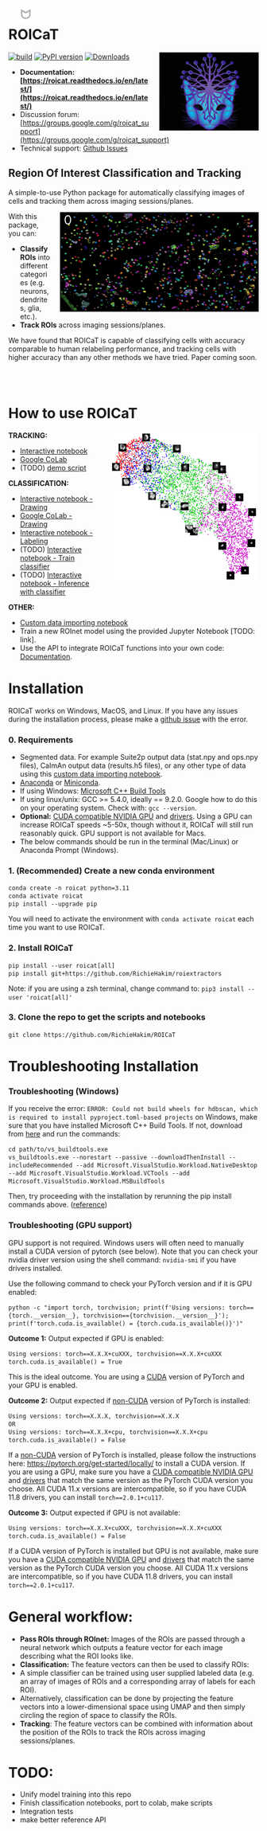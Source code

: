 <div>
    <img src="docs/media/favicon_grayOnWhite.png" alt="ROICaT" width="30"  align="Left"  style="margin-left: 20px; margin-right: 10px"/>
</div>

# ROICaT

<div>
    <img src="docs/media/logo1.png" alt="ROICaT" width="200"  align="right"  style="margin-left: 20px"/>
</div>

[![build](https://github.com/RichieHakim/ROICaT/actions/workflows/.github/workflows/build.yml/badge.svg)](https://github.com/RichieHakim/ROICaT/actions/workflows/build.yml) 
[![PyPI version](https://badge.fury.io/py/roicat.svg)](https://badge.fury.io/py/roicat)
[![Downloads](https://pepy.tech/badge/roicat)](https://pepy.tech/project/roicat)

- **Documentation: [https://roicat.readthedocs.io/en/latest/](https://roicat.readthedocs.io/en/latest/)**
- Discussion forum: [https://groups.google.com/g/roicat_support](https://groups.google.com/g/roicat_support)
- Technical support: [Github Issues](https://github.com/RichieHakim/ROICaT/issues)

## **R**egion **O**f **I**nterest **C**lassification **a**nd **T**racking
A simple-to-use Python package for automatically classifying images of cells and tracking them across imaging sessions/planes.
<div>
    <img src="docs/media/tracking_FOV_clusters_rich.gif" alt="tracking_FOV_clusters_rich"  width="400"  align="right" style="margin-left: 20px"/>
</div>

With this package, you can:
- **Classify ROIs** into different categories (e.g. neurons, dendrites, glia, etc.).
- **Track ROIs** across imaging sessions/planes.

We have found that ROICaT is capable of classifying cells with accuracy comparable to human relabeling performance, and tracking cells with higher accuracy than any other methods we have tried. Paper coming soon.

<br>
<br>

# How to use ROICaT
<div>
    <img src="docs/media/umap_with_labels.png" alt="ROICaT" width="300"  align="right"  style="margin-left: 20px"/>
</div>

**TRACKING:** 
- [Interactive notebook](https://github.com/RichieHakim/ROICaT/blob/main/notebooks/jupyter/tracking/tracking_interactive_notebook.ipynb)
- [Google CoLab](https://githubtocolab.com/RichieHakim/ROICaT/blob/main/notebooks/colab/tracking/tracking_interactive_notebook.ipynb)
- (TODO) [demo script](https://github.com/RichieHakim/ROICaT/blob/main/notebooks/jupyter/tracking/tracking_scripted_notebook.ipynb)
  
**CLASSIFICATION:**
- [Interactive notebook - Drawing](https://github.com/RichieHakim/ROICaT/blob/main/notebooks/jupyter/classification/classify_by_drawingSelection.ipynb)
- [Google CoLab - Drawing](https://githubtocolab.com/RichieHakim/ROICaT/blob/main/notebooks/colab/classification/classify_by_drawingSelection_colab.ipynb)
- [Interactive notebook - Labeling](https://github.com/RichieHakim/ROICaT/blob/main/notebooks/jupyter/classification/labeling_interactive.ipynb)
- (TODO) [Interactive notebook - Train classifier]()
- (TODO) [Interactive notebook - Inference with classifier]()

**OTHER:** 
- [Custom data importing notebook](https://github.com/RichieHakim/ROICaT/blob/main/notebooks/jupyter/other/demo_data_importing.ipynb)
- Train a new ROInet model using the provided Jupyter Notebook [TODO: link].
- Use the API to integrate ROICaT functions into your own code: [Documentation](https://roicat.readthedocs.io/en/latest/roicat.html).

# Installation
ROICaT works on Windows, MacOS, and Linux. If you have any issues during the installation process, please make a [github issue](https://github.com/RichieHakim/ROICaT/issues) with the error.

### 0. Requirements
- Segmented data. For example Suite2p output data (stat.npy and ops.npy files), CaImAn output data (results.h5 files), or any other type of data using this [custom data importing notebook](https://github.com/RichieHakim/ROICaT/blob/main/notebooks/jupyter/other/demo_custom_data_importing.ipynb).
- [Anaconda](https://www.anaconda.com/distribution/) or [Miniconda](https://docs.conda.io/en/latest/miniconda.html).
- If using Windows: [Microsoft C++ Build Tools](https://visualstudio.microsoft.com/visual-cpp-build-tools/)
- If using linux/unix: GCC >= 5.4.0, ideally == 9.2.0. Google how to do this on your operating system. Check with: `gcc --version`.
- **Optional:** [CUDA compatible NVIDIA GPU](https://developer.nvidia.com/cuda-gpus) and [drivers](https://developer.nvidia.com/cuda-toolkit-archive). Using a GPU can increase ROICaT speeds ~5-50x, though without it, ROICaT will still run reasonably quick. GPU support is not available for Macs.
- The below commands should be run in the terminal (Mac/Linux) or Anaconda Prompt (Windows).

### 1. (Recommended) Create a new conda environment
```
conda create -n roicat python=3.11
conda activate roicat
pip install --upgrade pip
```
You will need to activate the environment with `conda activate roicat` each time you want to use ROICaT.

### 2. Install ROICaT
```
pip install --user roicat[all]
pip install git+https://github.com/RichieHakim/roiextractors
```
Note: if you are using a zsh terminal, change command to: `pip3 install --user 'roicat[all]'`

### 3. Clone the repo to get the scripts and notebooks
```
git clone https://github.com/RichieHakim/ROICaT
```

# Troubleshooting Installation
### Troubleshooting (Windows)
If you receive the error: `ERROR: Could not build wheels for hdbscan, which is required to install pyproject.toml-based projects` on Windows, make sure that you have installed Microsoft C++ Build Tools. If not, download from [here](https://visualstudio.microsoft.com/visual-cpp-build-tools/) and run the commands:
```
cd path/to/vs_buildtools.exe
vs_buildtools.exe --norestart --passive --downloadThenInstall --includeRecommended --add Microsoft.VisualStudio.Workload.NativeDesktop --add Microsoft.VisualStudio.Workload.VCTools --add Microsoft.VisualStudio.Workload.MSBuildTools
```
Then, try proceeding with the installation by rerunning the pip install commands above.
([reference](https://stackoverflow.com/questions/64261546/how-to-solve-error-microsoft-visual-c-14-0-or-greater-is-required-when-inst))

### Troubleshooting (GPU support)
GPU support is not required. Windows users will often need to manually install a CUDA version of pytorch (see below). Note that you can check your nvidia driver version using the shell command: `nvidia-smi` if you have drivers installed. 

Use the following command to check your PyTorch version and if it is GPU enabled:
```
python -c "import torch, torchvision; print(f'Using versions: torch=={torch.__version__}, torchvision=={torchvision.__version__}');  print(f'torch.cuda.is_available() = {torch.cuda.is_available()}')"
```
**Outcome 1:** Output expected if GPU is enabled:
```
Using versions: torch==X.X.X+cuXXX, torchvision==X.X.X+cuXXX
torch.cuda.is_available() = True
```
This is the ideal outcome. You are using a <u>CUDA</u> version of PyTorch and your GPU is enabled.

**Outcome 2:** Output expected if <u>non-CUDA</u> version of PyTorch is installed:
```
Using versions: torch==X.X.X, torchvision==X.X.X
OR
Using versions: torch==X.X.X+cpu, torchvision==X.X.X+cpu
torch.cuda.is_available() = False
```
If a <u>non-CUDA</u> version of PyTorch is installed, please follow the instructions here: https://pytorch.org/get-started/locally/ to install a CUDA version. If you are using a GPU, make sure you have a [CUDA compatible NVIDIA GPU](https://developer.nvidia.com/cuda-gpus) and [drivers](https://developer.nvidia.com/cuda-toolkit-archive) that match the same version as the PyTorch CUDA version you choose. All CUDA 11.x versions are intercompatible, so if you have CUDA 11.8 drivers, you can install `torch==2.0.1+cu117`.

**Outcome 3:** Output expected if GPU is not available:
```
Using versions: torch==X.X.X+cuXXX, torchvision==X.X.X+cuXXX
torch.cuda.is_available() = False
```
If a CUDA version of PyTorch is installed but GPU is not available, make sure you have a [CUDA compatible NVIDIA GPU](https://developer.nvidia.com/cuda-gpus) and [drivers](https://developer.nvidia.com/cuda-toolkit-archive) that match the same version as the PyTorch CUDA version you choose. All CUDA 11.x versions are intercompatible, so if you have CUDA 11.8 drivers, you can install `torch==2.0.1+cu117`.

# General workflow:
- **Pass ROIs through ROInet:** Images of the ROIs are passed through a neural network which outputs a feature vector for each image describing what the ROI looks like.
-  **Classification:** The feature vectors can then be used to classify ROIs:
- A simple classifier can be trained using user supplied labeled data (e.g. an array of images of ROIs and a corresponding array of labels for each ROI).
- Alternatively, classification can be done by projecting the feature vectors into a lower-dimensional space using UMAP and then simply circling the region of space to classify the ROIs.
-  **Tracking**: The feature vectors can be combined with information about the position of the ROIs to track the ROIs across imaging sessions/planes.

# TODO:
- Unify model training into this repo
- Finish classification notebooks, port to colab, make scripts
- Integration tests
- make better reference API
